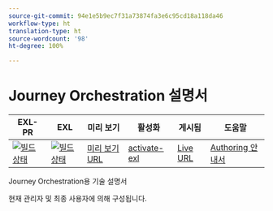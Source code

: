 ```yaml
---
source-git-commit: 94e1e5b9ec7f31a73874fa3e6c95cd18a118da46
workflow-type: ht
translation-type: ht
source-wordcount: '98'
ht-degree: 100%

---
```

# Journey Orchestration 설명서

| EXL-PR | EXL | 미리 보기 | 활성화 | 게시됨 | 도움말 |
|--- |--- |--- |--- |--- |--- |
| [![빌드 상태](https://docs.ci.corp.adobe.com/view/exl-pr/job/journeys.en_pr-exl/badge/icon)](https://docs.ci.corp.adobe.com/view/exl-pr/job/journeys.en_pr-exl/lastBuild/) | [![빌드 상태](https://docs.ci.corp.adobe.com/view/exl-pr/job/journeys.en_exl/lastBuild/badge/icon)](https://docs.ci.corp.adobe.com/view/exl-pr/job/journeys.en_exl/lastBuild/lastBuild) | [미리 보기 URL](https://experienceleague.corp.adobe.com/docs/journeys/using/journey-orchestration-home.html?lang=ko) | [activate-exl](https://docs.ci.corp.adobe.com/job/activate-exl/build/) | [Live URL](https://experienceleague.adobe.com/docs/journeys/using/journey-orchestration-home.html?lang=ko) | [Authoring 안내서](https://experienceleague.adobe.com/docs/authoring-guide-exl/using/home.html?lang=ko) |

Journey Orchestration용 기술 설명서

현재 관리자 및 최종 사용자에 의해 구성됩니다.

